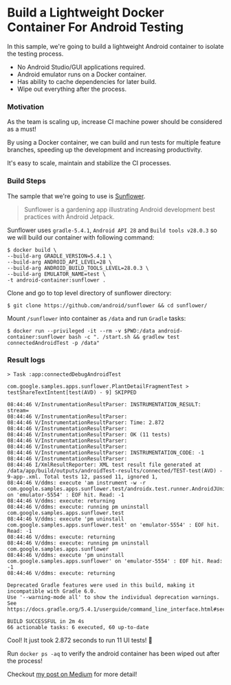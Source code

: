 # Build a Lightweight Docker Container For Android Testing

In this sample, we're going to build a lightweight Android container to isolate the testing process.

* No Android Studio/GUI applications required.
* Android emulator runs on a Docker container.
* Has ability to cache dependencies for later build.
* Wipe out everything after the process.

### Motivation
As the team is scaling up, increase CI machine power should be considered as a must! 

By using a Docker container, we can build and run tests for multiple feature branches, speeding up the development and increasing productivity.

It's easy to scale, maintain and stabilize the CI processes.

### Build Steps 

The sample that we're going to use is [Sunflower](https://github.com/android/sunflower).

> Sunflower is a gardening app illustrating Android development best practices with Android Jetpack.

Sunflower uses `gradle-5.4.1`, `Android API 28` and `Build tools v28.0.3` so we will build our container with following command:

```shell
$ docker build \
--build-arg GRADLE_VERSION=5.4.1 \
--build-arg ANDROID_API_LEVEL=28 \
--build-arg ANDROID_BUILD_TOOLS_LEVEL=28.0.3 \
--build-arg EMULATOR_NAME=test \
-t android-container:sunflower .
```

Clone and go to top level directory of sunflower directory:

```shell
$ git clone https://github.com/android/sunflower && cd sunflower/
```

Mount `/sunflower` into container as `/data` and run `Gradle` tasks:
```shell
$ docker run --privileged -it --rm -v $PWD:/data android-container:sunflower bash -c ". /start.sh && gradlew test connectedAndroidTest -p /data"
```

### Result logs

```shell
> Task :app:connectedDebugAndroidTest

com.google.samples.apps.sunflower.PlantDetailFragmentTest > testShareTextIntent[test(AVD) - 9] SKIPPED

08:44:46 V/InstrumentationResultParser: INSTRUMENTATION_RESULT: stream=
08:44:46 V/InstrumentationResultParser:
08:44:46 V/InstrumentationResultParser: Time: 2.872
08:44:46 V/InstrumentationResultParser:
08:44:46 V/InstrumentationResultParser: OK (11 tests)
08:44:46 V/InstrumentationResultParser:
08:44:46 V/InstrumentationResultParser:
08:44:46 V/InstrumentationResultParser: INSTRUMENTATION_CODE: -1
08:44:46 V/InstrumentationResultParser:
08:44:46 I/XmlResultReporter: XML test result file generated at /data/app/build/outputs/androidTest-results/connected/TEST-test(AVD) - 9-app-.xml. Total tests 12, passed 11, ignored 1,
08:44:46 V/ddms: execute 'am instrument -w -r   com.google.samples.apps.sunflower.test/androidx.test.runner.AndroidJUnitRunner' on 'emulator-5554' : EOF hit. Read: -1
08:44:46 V/ddms: execute: returning
08:44:46 V/ddms: execute: running pm uninstall com.google.samples.apps.sunflower.test
08:44:46 V/ddms: execute 'pm uninstall com.google.samples.apps.sunflower.test' on 'emulator-5554' : EOF hit. Read: -1
08:44:46 V/ddms: execute: returning
08:44:46 V/ddms: execute: running pm uninstall com.google.samples.apps.sunflower
08:44:46 V/ddms: execute 'pm uninstall com.google.samples.apps.sunflower' on 'emulator-5554' : EOF hit. Read: -1
08:44:46 V/ddms: execute: returning

Deprecated Gradle features were used in this build, making it incompatible with Gradle 6.0.
Use '--warning-mode all' to show the individual deprecation warnings.
See https://docs.gradle.org/5.4.1/userguide/command_line_interface.html#sec:command_line_warnings

BUILD SUCCESSFUL in 2m 4s
66 actionable tasks: 6 executed, 60 up-to-date

```

Cool! It just took 2.872 seconds to run 11 UI tests! 🎉

Run `docker ps -aq` to verify the android container has been wiped out after the process!

Checkout [my post on Medium](https://medium.com/better-programming/build-a-lightweight-docker-container-for-android-testing-2aa6bdaea422) for more detail!